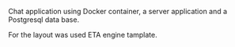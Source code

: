 Chat application using Docker container, a server application and a Postgresql data base.

For the layout was used ETA engine tamplate.
